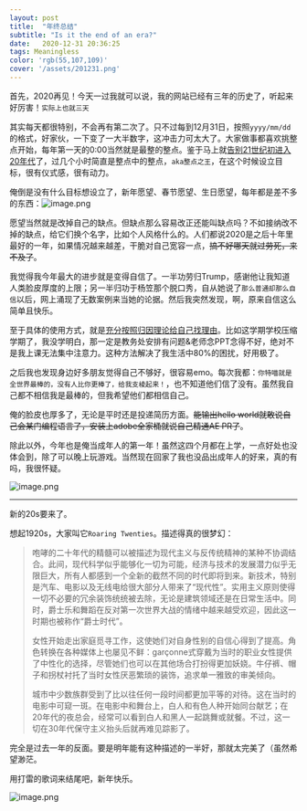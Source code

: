 ```yaml
---
layout: post
title:  "年终总结"
subtitle: "Is it the end of an era?"
date:   2020-12-31 20:36:25
tags: Meaningless
color: 'rgb(55,107,109)'
cover: '/assets/201231.png'
---
```


首先，2020再见！今天一过我就可以说，我的网站已经有三年的历史了，听起来好厉害！`实际上也就三天`

其实每天都很特别，不会再有第二次了。只不过每到12月31日，按照`yyyy/mm/dd`的格式，好家伙，一下变了一大半数字，这冲击力可太大了。大家做事都喜欢挑整点开始，每年第一天的0:00当然就是最整的整点。鉴于马上就<u>告别21世纪初进入20年代</u>了，过几个小时简直是整点中的整点，`aka整点之王`，在这个时候设立目标，很有仪式感，很有动力。

俺倒是没有什么目标想设立了，新年愿望、春节愿望、生日愿望，每年都是差不多的东西：![image.png](https://i.loli.net/2020/12/30/K3Hi5EgTkLr62Ac.png)

愿望当然就是改掉自己的缺点。但缺点那么容易改正还能叫缺点吗？不如接纳改不掉的缺点，给它们换个名字，比如个人风格什么的。人们都说2020是之后十年里最好的一年，如果情况越来越差，干脆对自己宽容一点，~~搞不好哪天就过劳死，来不及了~~。

我觉得我今年最大的进步就是变得自信了。一半功劳归Trump，感谢他让我知道人类脸皮厚度的上限；另一半归功于杨笠那个脱口秀，自从她说了`那么普通却那么自信`以后，网上涌现了无数案例来当她的论据。然后我突然发现，啊，原来自信这么简单且快乐。

至于具体的使用方式，就是<u>充分按照归因理论给自己找理由</u>。比如这学期学校压缩学期了，我没学明白，那一定是教务处安排有问题&老师念PPT念得不好，绝对不是我上课无法集中注意力。这种方法解决了我生活中80%的困扰，好用极了。

之后我也发现身边好多朋友觉得自己不够好，很容易emo。每次我都：`你特喵就是全世界最棒的，没有人比你更棒了，给我支棱起来！`，也不知道他们信了没有。虽然我自己都不相信我是最棒的，但我希望他们都相信自己。

俺的脸皮也厚多了，无论是平时还是投递简历方面。~~能输出hello world就敢说自己会某门编程语言了，安装上adobe全家桶就说自己精通AE PR了~~。

除此以外，今年也是俺当成年人的第一年！虽然这四个月都在上学，一点好处也没体会到，除了可以晚上玩游戏。当然现在回家了我也没品出成年人的好来，真的有吗，我很怀疑。

![image.png](https://i.loli.net/2020/12/30/cGvZgxqkb6MCs9y.png)



---

新的20s要来了。

想起1920s，大家叫它`Roaring Twenties`。描述得真的很梦幻：

> 咆哮的二十年代的精髓可以被描述为现代主义与反传统精神的某种不协调结合。此间，现代科学似乎能够化一切为可能，经济与技术的发展潜力似乎无限巨大，所有人都感到一个全新的截然不同的时代即将到来。新技术，特别是汽车、电影以及无线电给很大部分人带来了“现代性”。实用主义原则使得一切不必要的冗余装饰统统被去除，无论是建筑领域还是在日常生活中。同时，爵士乐和舞蹈在反对第一次世界大战的情绪中越来越受欢迎，因此这一时期也被称作“爵士时代”。
>
> 女性开始走出家庭觅寻工作，这使她们对自身性别的自信心得到了提高。角色转换在各种媒体上也屡见不鲜：garçonne式穿戴为当时的职业女性提供了中性化的选择，尽管她们也可以在其他场合打扮得更加妖娆。牛仔裤、帽子和拐杖衬托了当时女性厌恶繁琐的装饰，追求单一雅致的审美倾向。
>
> 城市中少数族群受到了比以往任何一段时间都更加平等的对待。这在当时的电影中可窥一斑。在电影中和舞台上，白人和有色人种开始同台献艺；在20年代的夜总会，经常可以看到白人和黑人一起跳舞或就餐。不过，这一切在30年代保守主义抬头后就再难见踪影了。

完全是过去一年的反面。要是明年能有这种描述的一半好，那就太完美了（虽然希望渺茫。

用打雷的歌词来结尾吧，新年快乐。

![image.png](https://i.loli.net/2020/12/30/SGgWQrMP62VfylY.png)
